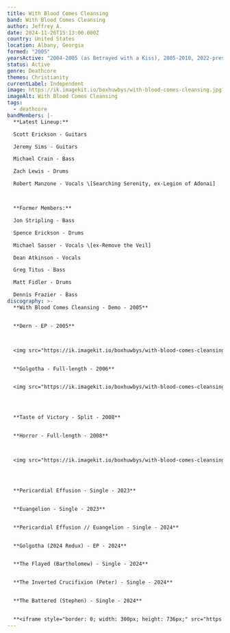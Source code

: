 ```yaml
---
title: With Blood Comes Cleansing
band: With Blood Comes Cleansing
author: Jeffrey A.
date: 2024-11-26T15:13:00.000Z
country: United States
location: Albany, Georgia
formed: "2005"
yearsActive: "2004-2005 (as Betrayed with a Kiss), 2005-2010, 2022-present "
status: Active
genre: Deathcore
themes: Christianity
currentLabel: Independent
image: https://ik.imagekit.io/boxhuwbys/with-blood-comes-cleansing.jpg?updatedAt=1732659319463
imageAlt: With Blood Comes Cleansing
tags:
  - deathcore
bandMembers: |-
  **Latest Lineup:**

  Scott Erickson - Guitars

  Jeremy Sims - Guitars

  Michael Crain - Bass

  Zach Lewis - Drums

  Robert Manzone - Vocals \[Searching Serenity, ex-Legion of Adonai]



  **Former Members:**

  Jon Stripling - Bass

  Spence Erickson - Drums

  Michael Sasser - Vocals \[ex-Remove the Veil]

  Dean Atkinson - Vocals

  Greg Titus - Bass

  Matt Fidler - Drums

  Dennis Frazier - Bass
discography: >-
  **With Blood Comes Cleansing - Demo - 2005**


  **Dern - EP - 2005**



  <img src="https://ik.imagekit.io/boxhuwbys/with-blood-comes-cleansing-derm.webp" alt="With Blood Comes Cleansing - Dern - EP cover" style="width:300px; height:auto;">


  **Golgotha - Full-length - 2006**


  <img src="https://ik.imagekit.io/boxhuwbys/with-blood-comes-cleansing-golgotha.webp" alt="With Blood Comes Cleansing - Golgotha - Full-length cover" style="width:300px; height:auto;">




  **Taste of Victory - Split - 2008**


  **Horror - Full-length - 2008**



  <img src="https://ik.imagekit.io/boxhuwbys/with-blood-comes-cleansing-horror.webp?updatedAt=1732767396606" alt="With Blood Comes Cleansing - Horror - Full-length cover" style="width:300px; height:auto;">




  **Pericardial Effusion - Single - 2023**


  **Euangelion - Single - 2023**


  **Pericardial Effusion // Euangelion - Single - 2024**


  **Golgotha (2024 Redux) - EP - 2024**


  **The Flayed (Bartholomew) - Single - 2024**


  **The Inverted Crucifixion (Peter) - Single - 2024**


  **The Battered (Stephen) - Single - 2024**


  **<iframe style="border: 0; width: 300px; height: 736px;" src="https://bandcamp.com/EmbeddedPlayer/album=184673965/size=large/bgcol=333333/linkcol=0f91ff/transparent=true/" seamless><a href="https://bloodandink.bandcamp.com/album/golgotha">Golgotha by With Blood Comes Cleansing</a></iframe>**
---
```

